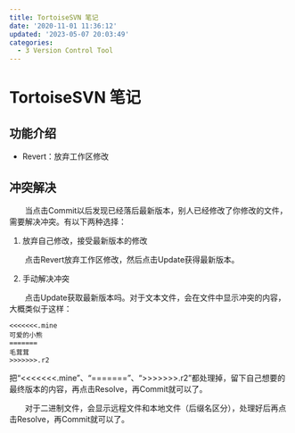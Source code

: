 ```yaml
---
title: TortoiseSVN 笔记
date: '2020-11-01 11:36:12'
updated: '2023-05-07 20:03:49'
categories:
  - 3 Version Control Tool
---
```

# TortoiseSVN 笔记

## 功能介绍

- Revert：放弃工作区修改

## 冲突解决

　　当点击Commit以后发现已经落后最新版本，别人已经修改了你修改的文件，需要解决冲突。有以下两种选择：

1. 放弃自己修改，接受最新版本的修改

　　点击Revert放弃工作区修改，然后点击Update获得最新版本。

2. 手动解决冲突

　　点击Update获取最新版本吗。对于文本文件，会在文件中显示冲突的内容，大概类似于这样：


```
<<<<<<<.mine
可爱的小熊
=======
毛茸茸
>>>>>>>.r2
```

把“<<<<<<<.mine”、“=======”、“>>>>>>>.r2”都处理掉，留下自己想要的最终版本的内容，再点击Resolve，再Commit就可以了。

　　对于二进制文件，会显示远程文件和本地文件（后缀名区分），处理好后再点击Resolve，再Commit就可以了。 
